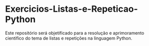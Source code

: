 # Exercicios-Listas-e-Repeticao-Python
Este repositório será objetificado para a resolução e aprimoramento cientifico do tema de listas e repetições na linguagem Python.
